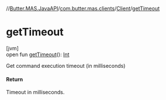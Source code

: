 //[Butter.MAS.JavaAPI](../../../index.md)/[com.butter.mas.clients](../index.md)/[Client](index.md)/[getTimeout](get-timeout.md)

# getTimeout

[jvm]\
open fun [getTimeout](get-timeout.md)(): [Int](https://kotlinlang.org/api/core/kotlin-stdlib/kotlin/-int/index.html)

Get command execution timeout (in milliseconds)

#### Return

Timeout in milliseconds.